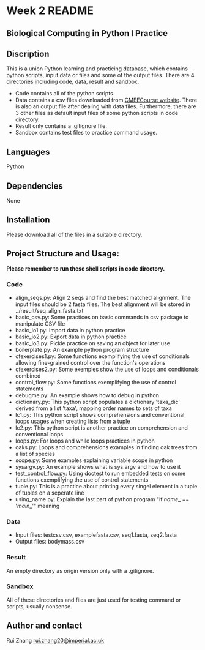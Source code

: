 # Week 2 README

## Biological Computing in Python I Practice
## Discription
This is a union Python learning and practicing database, which contains python scripts, input data or files and some of the output files.
There are 4 directories including code, data, result and sandbox. 
- Code contains all of the python scripts.
- Data contains a csv files downloaded from [CMEECourse website](https://github.com/mhasoba/TheMulQuaBio/tree/master/content/data). There is also an output file after dealing with data files. Furthermore, there are 3 other files as default input files of some python scripts in code directory.
- Result only contains a .gitignore file.
- Sandbox contains test files to practice command usage.

## Languages
Python

## Dependencies
None

## Installation
Please download all of the files in a suitable directory.

## Project Structure and Usage: 
**Please remember to run these shell scripts in code directory.**
### Code
- align_seqs.py: Align 2 seqs and find the best matched alignment. The input files should be 2 fasta files. The best alignment will be stored in ../result/seq_align_fasta.txt
- basic_csv.py: Some practices on basic commands in csv package to manipulate CSV file
- basic_io1.py: Import data in python practice
- basic_io2.py: Export data in python practice
- basic_io3.py: Pickle practice on saving an object for later use
- boilerplate.py: An example python program structure
- cfexercises1.py: Some functions exemplifying the use of conditionals allowing fine-grained control over the function's operations
- cfexercises2.py: Some exemples show the use of loops and conditionals combined
- control_flow.py: Some functions exemplifying the use of control statements
- debugme.py: An example shows how to debug in python
- dictionary.py: This python script populates a dictionary 'taxa_dic' derived from a list 'taxa', mapping order names to sets of taxa
- lc1.py: This python script shows comprehensions and conventional loops usages when creating lists from a tuple
- lc2.py: This python script is another practice on comprehension and conventional loops
- loops.py: For loops and while loops practices in python
- oaks.py: Loops and comprehensions examples in finding oak trees from a list of species
- scope.py: Some examples explaining variable scope in python
- sysargv.py: An example shows what is sys.argv and how to use it
- test_control_flow.py: Using doctest to run embedded tests on some functions exemplifying the use of control statements
- tuple.py: This is a practice about printing every singel element in a tuple of tuples on a seperate line
- using_name.py: Explain the last part of python program "if _name__ == '_main__'" meaning 

### Data
- Input files: testcsv.csv, examplefasta.csv, seq1.fasta, seq2.fasta
- Output files: bodymass.csv

### Result
An empty directory as origin version only with a .gitignore.

### Sandbox
All of these directories and files are just used for testing command or scripts, usually nonsense.

## Author and contact
Rui Zhang   rui.zhang20@imperial.ac.uk